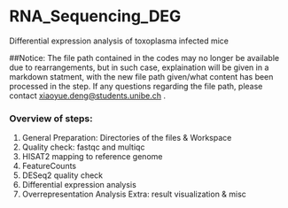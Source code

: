 # RNA_Sequencing_DEG
Differential expression analysis of toxoplasma infected mice

##Notice:
The file path contained in the codes may no longer be available due to rearrangements, but in such case, explaination will be given in a markdown statment, with the new file path given/what content has been processed in the step. If any questions regarding the file path, please contact xiaoyue.deng@students.unibe.ch . 

### Overview of steps:
1. General Preparation: Directories of the files & Workspace
2. Quality check: fastqc and multiqc
3. HISAT2 mapping to reference genome
4. FeatureCounts
5. DESeq2 quality check
6. Differential expression analysis
7. Overrepresentation Analysis
Extra: result visualization & misc
